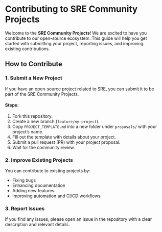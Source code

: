 # Contributing to SRE Community Projects

Welcome to the **SRE Community Projects**! We are excited to have you contribute to our open-source ecosystem. 
This guide will help you get started with submitting your project, reporting issues, and improving existing contributions.

## How to Contribute

### 1. Submit a New Project
If you have an open-source project related to SRE, you can submit it to be part of the SRE Community Projects.

#### Steps:
1. Fork this repository.
2. Create a new branch (`feature/my-project`).
3. Copy `PROJECT_TEMPLATE.md` into a new folder under `proposals/` with your project’s name.
4. Fill out the template with details about your project.
5. Submit a pull request (PR) with your project proposal.
6. Wait for the community review.

### 2. Improve Existing Projects
You can contribute to existing projects by:
- Fixing bugs
- Enhancing documentation
- Adding new features
- Improving automation and CI/CD workflows

### 3. Report Issues
If you find any issues, please open an issue in the repository with a clear description and relevant details.